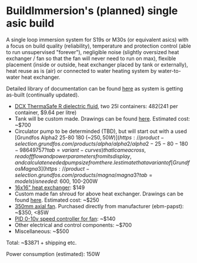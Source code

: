 # BuildImmersion's (planned) single asic build

A single loop immersion system for S19s or M30s (or equivalent asics) with a focus on build quality (reliability), temperature and protection control (able to run unsupervised "forever"), negligible noise (slightly oversized heat exchanger / fan so that the fan will never need to run on max), flexible placement (inside or outside, heat exchanger placed by tank or externally), heat reuse as is (air) or connected to water heating system by water-to-water heat exchanger.

Detailed library of documentation can be found [here](https://keybase.pub/buildimmersion/) as system is getting as-built (continually updated).

* [DCX ThermaSafe R dielectric fluid](https://cryptocooling.eu/#fluid), two 25l containers: $482 ($241 per container, $9.64 per litre)
* Tank will be custom made. Drawings can be found [here](https://keybase.pub/buildimmersion/Tank%20Drawings/). Estimated cost: ~$700
* Circulator pump to be determinded (TBD), but will start out with a used [Grundfos Alpha2 25-80 180 (~$250, 50W)](https://product-selection.grundfos.com/products/alpha/alpha2/alpha2-25-80-180-98649757?tab=variant-curves) that I came across, read off flow and power parameters from its display, and calculate needed pump size from there. I estimate that a variant of [Grundfos Magna3](https://product-selection.grundfos.com/products/magna/magna3?tab=models) is needed: ~$600, 100-200W
* [16x16" heat exchanger](https://www.outdoorfurnacesupply.com/16x16-water-to-air-heat-exchanger-hot-water-coil-outdoor-wood-furnace.html): $149
* Custom made fan shroud for above heat exchanger. Drawings can be found [here](https://keybase.pub/buildimmersion/Fan%20Shroud%20Drawings/). Estimated cost: ~$250
* [350mm axial fan](https://ventilatorry.ru/downloads/ebmpapst/datasheet/s3g350-ag03-52-en-datasheet-ebmpapst.pdf). Purchased directly from manufacturer (ebm-papst): ~$350, <85W
* [PID 0-10v speed controller for fan](https://www.alliedelec.com/product/red-lion-controls/pxu40030/71103615/): ~$140
* Other electrical and control components: ~$700
* Miscellaneous: ~$500

Total: ~$3871 + shipping etc.

Power consumption (estimated): 150W

